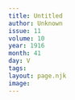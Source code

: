 ```yaml
---
title: Untitled
author: Unknown
issue: 11
volume: 10
year: 1916
month: 41
day: V
tags:
layout: page.njk
image:
---
```



